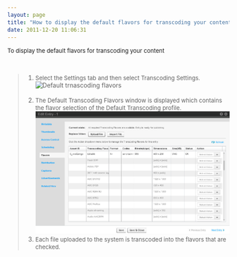 ```yaml
---
layout: page
title: "How to display the default flavors for transcoding your content?"
date: 2011-12-20 11:06:31
---
```


<span class="mce-procedure" style="font-size: small;">To display the default flavors for transcoding your content</span>

 

> 1.  <span style="font-size: small;">Select the<strong> </strong>Settings tab and then select Transcoding Settings.</span><img src="/sites/default/files/u17/Default%20transcoding%20flavors.png" border="0" alt="Default trnascoding flavors" title="Default trnascoding flavors" width="800" height="185" />  
>     <span style="font-size: small;"><br /></span>
> 2.  <span style="font-size: small;">The Default Transcoding Flavors window is displayed which contains the flavor selection of the Default Transcoding profile.<img src="../../assets/1059">
> 3.  <span style="font-size: small;">Each file uploaded to the system is transcoded into the flavors that are checked. </span>